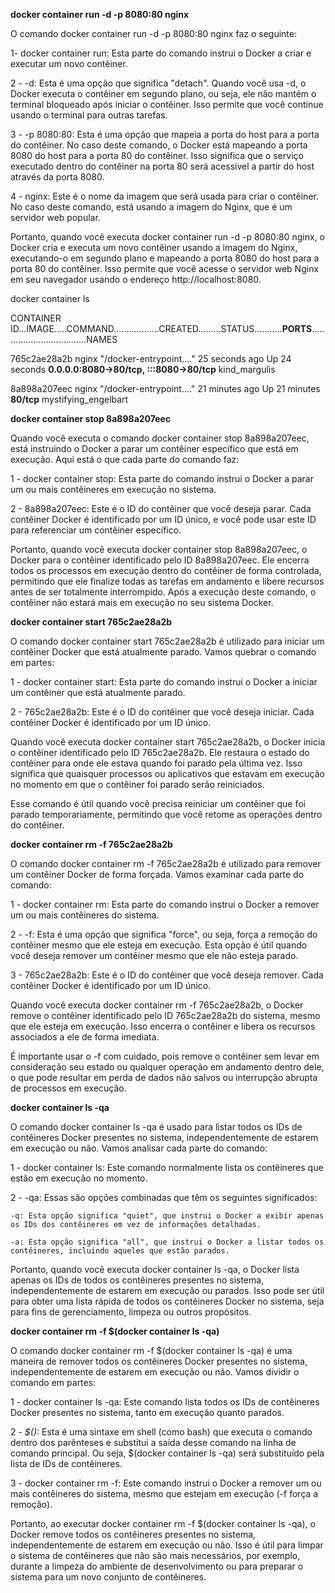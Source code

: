 **docker container run -d -p 8080:80 nginx**

O comando docker container run -d -p 8080:80 nginx faz o seguinte:

1- docker container run: Esta parte do comando instrui o Docker a criar e executar um novo contêiner.

2 - -d: Esta é uma opção que significa "detach". Quando você usa -d, o Docker executa o contêiner em segundo plano, ou seja, ele não mantém o terminal bloqueado após iniciar o contêiner. Isso permite que você continue usando o terminal para outras tarefas.

3 - -p 8080:80: Esta é uma opção que mapeia a porta do host para a porta do contêiner. No caso deste comando, o Docker está mapeando a porta 8080 do host para a porta 80 do contêiner. Isso significa que o serviço executado dentro do contêiner na porta 80 será acessível a partir do host através da porta 8080.

4 - nginx: Este é o nome da imagem que será usada para criar o contêiner. No caso deste comando, está usando a imagem do Nginx, que é um servidor web popular.

Portanto, quando você executa docker container run -d -p 8080:80 nginx, o Docker cria e executa um novo contêiner usando a imagem do Nginx, executando-o em segundo plano e mapeando a porta 8080 do host para a porta 80 do contêiner. Isso permite que você acesse o servidor web Nginx em seu navegador usando o endereço http://localhost:8080.

docker container ls

CONTAINER ID...IMAGE.....COMMAND..................CREATED.........STATUS...........**PORTS**...................................NAMES

765c2ae28a2b   nginx     "/docker-entrypoint.…"   25 seconds ago   Up 24 seconds   **0.0.0.0:8080->80/tcp, :::8080->80/tcp**   kind_margulis

8a898a207eec   nginx     "/docker-entrypoint.…"   21 minutes ago   Up 21 minutes   **80/tcp**                                  mystifying_engelbart

**docker container stop 8a898a207eec**

Quando você executa o comando docker container stop 8a898a207eec, está instruindo o Docker a parar um contêiner específico que está em execução. Aqui está o que cada parte do comando faz:

1 - docker container stop: Esta parte do comando instrui o Docker a parar um ou mais contêineres em execução no sistema.

2 - 8a898a207eec: Este é o ID do contêiner que você deseja parar. Cada contêiner Docker é identificado por um ID único, e você pode usar este ID para referenciar um contêiner específico.

Portanto, quando você executa docker container stop 8a898a207eec, o Docker para o contêiner identificado pelo ID 8a898a207eec. Ele encerra todos os processos em execução dentro do contêiner de forma controlada, permitindo que ele finalize todas as tarefas em andamento e libere recursos antes de ser totalmente interrompido. Após a execução deste comando, o contêiner não estará mais em execução no seu sistema Docker.

**docker container start 765c2ae28a2b**

O comando docker container start 765c2ae28a2b é utilizado para iniciar um contêiner Docker que está atualmente parado. Vamos quebrar o comando em partes:

1 - docker container start: Esta parte do comando instrui o Docker a iniciar um contêiner que está atualmente parado.

2 - 765c2ae28a2b: Este é o ID do contêiner que você deseja iniciar. Cada contêiner Docker é identificado por um ID único.

Quando você executa docker container start 765c2ae28a2b, o Docker inicia o contêiner identificado pelo ID 765c2ae28a2b. Ele restaura o estado do contêiner para onde ele estava quando foi parado pela última vez. Isso significa que quaisquer processos ou aplicativos que estavam em execução no momento em que o contêiner foi parado serão reiniciados.

Esse comando é útil quando você precisa reiniciar um contêiner que foi parado temporariamente, permitindo que você retome as operações dentro do contêiner.

**docker container rm -f 765c2ae28a2b**

O comando docker container rm -f 765c2ae28a2b é utilizado para remover um contêiner Docker de forma forçada. Vamos examinar cada parte do comando:

1 - docker container rm: Esta parte do comando instrui o Docker a remover um ou mais contêineres do sistema.

2 - -f: Esta é uma opção que significa "force", ou seja, força a remoção do contêiner mesmo que ele esteja em execução. Esta opção é útil quando você deseja remover um contêiner mesmo que ele não esteja parado.

3 - 765c2ae28a2b: Este é o ID do contêiner que você deseja remover. Cada contêiner Docker é identificado por um ID único.

Quando você executa docker container rm -f 765c2ae28a2b, o Docker remove o contêiner identificado pelo ID 765c2ae28a2b do sistema, mesmo que ele esteja em execução. Isso encerra o contêiner e libera os recursos associados a ele de forma imediata.

É importante usar o -f com cuidado, pois remove o contêiner sem levar em consideração seu estado ou qualquer operação em andamento dentro dele, o que pode resultar em perda de dados não salvos ou interrupção abrupta de processos em execução.

**docker container ls -qa**


O comando docker container ls -qa é usado para listar todos os IDs de contêineres Docker presentes no sistema, independentemente de estarem em execução ou não. Vamos analisar cada parte do comando:

1 - docker container ls: Este comando normalmente lista os contêineres que estão em execução no momento.

2 - -qa: Essas são opções combinadas que têm os seguintes significados:

    -q: Esta opção significa "quiet", que instrui o Docker a exibir apenas os IDs dos contêineres em vez de informações detalhadas.

    -a: Esta opção significa "all", que instrui o Docker a listar todos os contêineres, incluindo aqueles que estão parados.

Portanto, quando você executa docker container ls -qa, o Docker lista apenas os IDs de todos os contêineres presentes no sistema, independentemente de estarem em execução ou parados. Isso pode ser útil para obter uma lista rápida de todos os contêineres Docker no sistema, seja para fins de gerenciamento, limpeza ou outros propósitos.

**docker container rm -f $(docker container ls -qa)**

O comando docker container rm -f $(docker container ls -qa) é uma maneira de remover todos os contêineres Docker presentes no sistema, independentemente de estarem em execução ou não. Vamos dividir o comando em partes:

1 - docker container ls -qa: Este comando lista todos os IDs de contêineres Docker presentes no sistema, tanto em execução quanto parados.

2 - *$():* Esta é uma sintaxe em shell (como bash) que executa o comando dentro dos parênteses e substitui a saída desse comando na linha de comando principal. Ou seja, $(docker container ls -qa) será substituído pela lista de IDs de contêineres.

3 - docker container rm -f: Este comando instrui o Docker a remover um ou mais contêineres do sistema, mesmo que estejam em execução (-f força a remoção).

Portanto, ao executar docker container rm -f $(docker container ls -qa), o Docker remove todos os contêineres presentes no sistema, independentemente de estarem em execução ou não. Isso é útil para limpar o sistema de contêineres que não são mais necessários, por exemplo, durante a limpeza do ambiente de desenvolvimento ou para preparar o sistema para um novo conjunto de contêineres.
